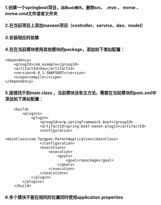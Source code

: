#### 1.创建一个springboot项目，`选择web模块`，删除src、 .mvn 、 mvnw 、 mvnw.cmd文件或者文件夹

#### 2.在当前项目上添加mavean项目（controller、service、dao、model）

#### 3.安装相应的依赖

#### 4.在在当前模块使用其他模块的package，添加如下类似配置：

```
<dependency>
    <groupId>com.example</groupId>
    <artifactId>dao</artifactId>
    <version>0.0.1-SNAPSHOT</version>
    <scope>compile</scope>
</dependency>
```

#### 5.报错找不到main class ，当前模块没有主方法，需要在当前模块的pom.xml中添加如下类似配置：

```
    <build>
        <plugins>
            <plugin>
                <groupId>org.springframework.boot</groupId>
                <artifactId>spring-boot-maven-plugin</artifactId>
                <configuration>
                    <mainClass>com.fengpan.ParentApplication</mainClass>
                </configuration>
                <executions>
                    <execution>
                        <goals>
                            <goal>repackage</goal>
                        </goals>
                    </execution>
                </executions>
            </plugin>
        </plugins>
    </build>
```

#### 6.多个模块不能在相同的位置同时使用application.properties

